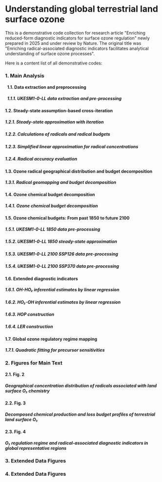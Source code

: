 # Understanding global terrestrial land surface ozone
This is a demonstrative code collection for research article "Enriching reduced-form diagnostic indicators for surface ozone regulation" newly prepared in 2025 and under review by Nature. 
The original title was "Enriching radical-associated diagnostic indicators facilitates analytical understanding of surface ozone processes". 

Here is a content list of all demonstrative codes: 

### 1. Main Analysis 

#### &ensp;1.1.  Data extraction and preprocessing
##### &ensp;1.1.1. UKESM1-0-LL data extraction and pre-processing 

#### 1.2.  Steady-state assumption-based cross-iteration 
##### 1.2.1. Steady-state approximation with iteration
##### 1.2.2. Calculations of radicals and radical budgets
##### 1.2.3. Simplified linear approximation for radical concentrations 
##### 1.2.4. Radical accuracy evaluation

#### 1.3.  Ozone radical geographical distribution and budget decomposition
##### 1.3.1. Radical geomapping and budget decomposition

#### 1.4.  Ozone chemical budget decomposition 
##### 1.4.1. Ozone chemical budget decomposition

#### 1.5.  Ozone chemical budgets: From past 1850 to future 2100
##### 1.5.1. UKESM1-0-LL 1850 data pre-processing
##### 1.5.2. UKESM1-0-LL 1850 steady-state approximation
##### 1.5.3. UKESM1-0-LL 2100 SSP126 data pre-processing
##### 1.5.4. UKESM1-0-LL 2100 SSP370 data pre-processing

#### 1.6.  Extended diagnostic indicators
##### 1.6.1. OH-HO₂ inferential estimates by linear regression
##### 1.6.2. HO₂-OH inferential estimates by linear regression
##### 1.6.3. HOP construction
##### 1.6.4. LER construction

#### 1.7.  Global ozone regulatory regime mapping
##### 1.7.1. Quadratic fitting for precursor sensitivities

### 2. Figures for Main Text

#### 2.1. Fig. 2 
##### Geographical concentration distribution of radicals associated with land surface O₃ chemistry

#### 2.2. Fig. 3
##### Decomposed chemical production and loss budget profiles of terrestrial land surface O₃

#### 2.3. Fig. 4
##### O₃ regulation regime and radical-associated diagnostic indicators in global representative regions 

### 3. Extended Data Figures
### 4. Extended Data Figures